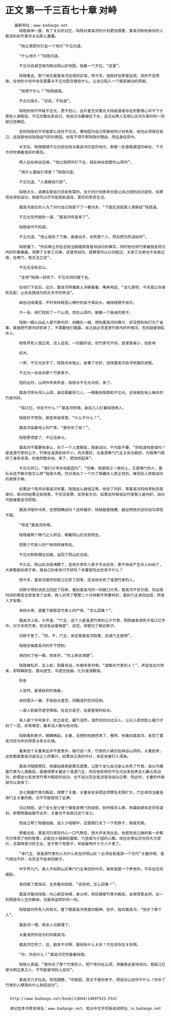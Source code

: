 # 正文 第一千三百七十章 对峙
        最新网址：www.badaoge.net
          陆隐身体一震，有了关云的记忆，陆隐对莫高河的计划更加慎重，莫高河和他身后的人都没料到竹家对关云那么重要。
      
          “他让我把你引去一个地方”不见光道。
      
          “什么地方？”陆隐问道。
      
          不见光自凝空戒内取出阴山区地图，指着一个方位，“这里”。
      
          陆隐看去，那个地方是莫高河巡视的区域，而今天，他刚好在那里巡视，目的不言而喻，在他的计划中肯定是要与不见光配合做些什么，让自己陷入一个极其被动的局面。
      
          “他想干什么？”陆隐疑惑。
      
          不见光摇头，“没说，不知道”。
      
          陆隐到倒不怀疑不见光，更不担心，这片星空对第五大陆偷渡者存在的警惕心并不下于那些人类叛徒，不见光敢出卖自己，他自己也要被拉下水，这点从两人互相认出对方身份的一刻就已经确定。
      
          否则陆隐也不可能那么信任不见光，哪怕因为自己导致他的计划失败，他也必须保住自己，这就是他说陆隐运气好的原因，他有不得不帮陆隐的理由，而且身在局中。
      
          半天后，陆隐跟随不见光前往他与莫高河约定的地方，那是一处昏暗潮湿的峡谷，下方不时吹拂着诡异的黑风。
      
          两人站在峡谷边缘，“他让我把你引下去，就在峡谷岩壁的山洞内”。
      
          “用什么理由引诱我？”陆隐问道。
      
          不见光道，“人类叛徒行踪”。
      
          陆隐点头，这确实是自己目前急需的，龙夕的计划原本也是让自己得到战功退役，如果现在得到战功，倒是可以尽可能提前退役，更好的享受生活。
      
          莫高河身后的人为了对付自己倒是下了一番功夫，“下面应该就是人类叛徒”陆隐道。
      
          不见光忽然面色一凝，“莫高河传音来了”。
      
          陆隐装作不知道。
      
          不见光道，“他让我到了下面，直接出手，杀死那个人，然后把功劳送给你”。
      
          陆隐懂了，“然后再让你在总部当面揭穿我冒领战功的事实，同时他也将竹家被我发现为内奸的事暴露，得罪了关家三兄弟，还冒领战功，就算我可以以功抵过，关家三兄弟也不会放过我，在寒门，我无法立足”。
      
          不见光没有否认。
      
          “走吧”陆隐一跃而下，不见光同时跟下去。
      
          在他们下去后，远方，莫高河带着数人冷眼看着，嘴角弯起，“龙七是吧，今天就让你身败名裂，让白龙族成为四方天平的笑话”。
      
          峡谷边缘潮湿，不时有样貌恶心狰狞的虫子探出头，被陆隐随手抹灭。
      
          不一会，他们找到了一个山洞，而在山洞内，躺着一个昏迷的男子。
      
          陆隐一眼认出此人是竹家内奸，他瞳孔一缩，想到莫高河的算计，却没想到他们为了省事，直接把竹家内奸抓来了，不需要他们揭露，自己就必须澄清竹家内奸的情况，否则就是胡乱杀人。
      
          修炼界死人很正常，没人追究，一切都好说，但竹家可不同，其家族虽小，但影响
      
          却大。
      
          一旁，不见光出手了，陆隐并未阻止，省事了也好，加快莫高河自寻死路的进程。
      
          不见光一击击杀那个竹家男子。
      
          恰好此时，山洞外传来声音，陆隐与不见光对视，来了。
      
          莫高河带头闯入山洞，身后跟着好几人，一眼看到陆隐和不见光，还有躺在地上被杀的竹家内奸。
      
          “临江忆，你在干什么？”莫高河怒喝，身后几人盯着陆隐两人。
      
          陆隐并不慌张，甚至佯装得意，“什么干什么？”。
      
          莫高河指着地上的尸体，“是你杀了他？”。
      
          陆隐更得意了，不过没承认。
      
          莫高河不需要他承认，杀了一个人类叛徒，那是战功，不可能不要，“你知道他是谁吗？是淮源竹家的公子，竹家在淮源影响不小，风评甚好，与淮源寒门门主关系也极好，为我寒门提供了诸多资源，你居然敢杀他，来了，把他抓起来”。
      
          不见光开口，“我们少爷杀他是因为”，“住嘴，我是临江一族的人，又是寒门的人，莫队长还不敢对我怎么样”陆隐大喝，充分演出了一个为了隐藏杀人真正目的，唯恐别人窃取战功的家族子弟。
      
          如果这个局并非莫高河布置，陆隐这么做很正常，他杀了内奸，等莫高河将他带到总部审问，审问的结果正如他意，不仅没有罪，反而有大功，如果这时候说出竹家那人是内奸，战功可能被莫高河窃取。
      
          莫高河暗中冷笑，还想隐瞒战功？这样最好，陆隐越是隐藏，越证明他对这份战功深信不疑。
      
          “带走”莫高河厉喝。
      
          陆隐被两个寒门之人抓住，朝着阴山区总部而去。
      
          而那个竹家人的尸体同样被带走。
      
          不见光默默跟在后面，返回了阴山区总部。
      
          不久后，阴山区总部沸腾了，这地方常年八辈子不出任务，更不用说产生杀人纠纷了，大家都是纨绔子弟，做自己的老本行不好吗？非要冒险出任务干什么？
      
          而今天，莫高河居然将临江忆抓了回来，还说他杀死了淮源竹家的人。
      
          白胖子得到消息立刻赶了回来，看到莫高河的一刻破口大骂，莫高河不甘示弱，将这段时间的憋屈全部发泄了出来，两人对骂了整整二十分钟都不带重样的，直到门主卓四出现，所有人才安稳。
      
          卓四头疼，望着下面那具竹家人的尸体，“怎么回事？”。
      
          莫高河上前，大声道，“门主，这个人是淮源竹家的公子竹青，刚刚被发现死于临江忆手中，对于杀死竹青，他没有丝毫悔意”，说完，得意扫了眼白胖子。
      
          白胖子急了，“四，不，门主，肯定是莫高河陷害，还请门主查明”。
      
          陆隐还被莫高河的手下控制。
      
          卓四扫了他一眼，挥挥手，“你上来说清楚”。
      
          陆隐被松开，走上前，刚要说话，外面传来厉喝，“谁敢杀竹家的人？”，声音自远方而来，却转瞬即至，震动虚空，令虚空扭曲，化为波浪翻滚。
      
          所有
      
          人骇然，星使级别的强者。
      
          卓四眉头一皱，手指轻点虚空，将翻滚的空间压制。
      
          一道人影破开虚空降临，在这方星空，这是星使的标志。
      
          来人是个中年男子，屹立高空，霸气凛然，凌厉双目扫过众人，让众人感觉脸上被刀子刮了一层，异常难受，基本没人敢与他对视。
      
          陆隐看到男子，眼睛眯起，关童，没想到他居然来了，蓦然，他看向莫高河，发现了莫高河目光中的得意与幸灾乐祸。
      
          看来这个关童来此并不是意外，碰巧这一天，竹家的人被仍在峡谷山洞内，关童到来，这些都是莫高河身后之人的算计，如果自己真的中计，肯定会被打入深渊。
      
          莫高河暗暗赞叹，雨晨姑娘真是算无遗策，让那个龙七自己承认杀死了竹青，自以为揭露竹青为人类叛徒，直接得罪关童这个淮源门主，然后他安排的不见光出来指责龙七霸占其战功，即便龙七有发觉竹青为叛徒的战功，也不足以完全抵消冒领战功之罪，而此时，关童的作用就可以发挥了。
      
          龙七揭露竹青为叛徒，得罪了关童，关童肯定会把这项罪名无限扩大，门主卓四当着淮源门主关童的面，也不可能轻饶了此罪。
      
          功过相抵，这个龙七至少是个被驱逐寒门的结局，到时候怎么做，雨晨姑娘肯定另有谋划，即便雨晨姑娘不出手，关童也不会放过这个龙七。
      
          而自己帮了雨晨姑娘，进入少祖眼中，还狠狠打击了一下死胖子，简直完美。
      
          想着这些，莫高河只感觉内心一口气憋住，想大声发泄出去，他感觉自己做的每一步都充分体现了他的智慧，必能在少祖面前露面，乃至成为少祖的心腹，地位在寒仙宗也将大大提升，无需特意讨好王云，至于那个死胖子，早就被甩开十万八千里了。
      
          “卓门主，我淮源竹家的人为什么死在你阴山区？必须给我淮源一个交代”关童厉喝，语气相当不好，也完全不给卓四面子。
      
          中平界九门，谁人不知阴山区寒门门主卓四的作风，根本就是一个养老的，不存在任何威胁。
      
          卓四揉了揉耳朵，无奈看向陆隐，“说说吧，怎么回事？”。
      
          莫高河看向陆隐，内心疯狂呐喊，承认吧，然后揭穿竹青为叛徒，自我得意去吧，这一刻既是你人生的巅峰，也是命运转折的一刻。
      
          陆隐面对所有人的目光，瞥了眼莫高河得意的眼神，抬手，指向莫高河，“他杀了那个人”。
      
          莫高河一懵，其余人也都懵了。
      
          关童凌厉的目光盯向莫高河。
      
          莫高河茫然了，这，剧本不对啊，跟他有什么关系？不应该存在关系啊。
      
          “你，你说什么？”莫高河茫然看着陆隐。
      
          陆隐认真道，“是你杀了那个竹家的人，把尸体仍在山洞，诱骗我去冒领战功，我临江忆是光明正直之人，不可能冒领别人战功”。
      
          莫高河几乎吐血，怒目圆瞪，“你放屁，我又不是你老子，把战功让给你干什么？你杀了竹家的人哪来的什么狗屁战功”。
      
      
      http://www.badaoge.net/book/13084/14897923.html
      
      请记住本书首发域名：www.badaoge.net。笔尖中文手机版阅读网址：m.badaoge.net